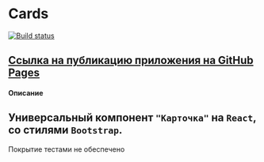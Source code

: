 # Cards

[![Build status](https://ci.appveyor.com/api/projects/status/3utr73oxry2euunx?svg=true)](https://ci.appveyor.com/project/AACMKT/ra-composition-cards)

[Ссылка на публикацию приложения на GitHub Pages](https://aacmkt.github.io/ra-composition_cards/)
---

#### Описание

Универсальный компонент `"Карточка"` на `React`, со стилями `Bootstrap`.
---
Покрытие тестами не обеспечено